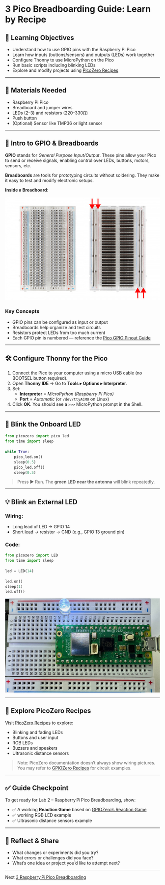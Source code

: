 
# 3 Pico Breadboarding Guide: Learn by Recipe

## 🧠 Learning Objectives
- Understand how to use GPIO pins with the Raspberry Pi Pico
- Learn how inputs (buttons/sensors) and outputs (LEDs) work together
- Configure Thonny to use MicroPython on the Pico
- Run basic scripts including blinking LEDs
- Explore and modify projects using [PicoZero Recipes](https://picozero.readthedocs.io/en/latest/gettingstarted.html)

---

## 🧰 Materials Needed
- Raspberry Pi Pico
- Breadboard and jumper wires
- LEDs (2–3) and resistors (220–330Ω)
- Push button
- (Optional) Sensor like TMP36 or light sensor

---

## 🔌 Intro to GPIO & Breadboards
**GPIO** stands for *General Purpose Input/Output*. These pins allow your Pico to send or receive signals, enabling control over LEDs, buttons, motors, sensors, etc.

**Breadboards** are tools for prototyping circuits without soldering. They make it easy to test and modify electronic setups.

**Inside a Breadboard**:

![Inside Breadboard](https://github.com/stemoutreach/CodeCreateLab/blob/main/zimages/Insidebread.jpg)

### Key Concepts
- GPIO pins can be configured as input or output
- Breadboards help organize and test circuits
- Resistors protect LEDs from too much current
- Each GPIO pin is numbered — reference the [Pico GPIO Pinout Guide](https://picozero.readthedocs.io/en/latest/recipes.html#pin-out)

---

## 🛠️ Configure Thonny for the Pico
1. Connect the Pico to your computer using a micro USB cable (no BOOTSEL button required).
2. Open **Thonny IDE** → Go to **Tools ▸ Options ▸ Interpreter**.
3. Set:
   - **Interpreter** = *MicroPython (Raspberry Pi Pico)*
   - **Port** = *Automatic* (or `/dev/ttyACM0` on Linux)
4. Click **OK**. You should see a `>>>` MicroPython prompt in the Shell.

---

## 🚦 Blink the Onboard LED
```python
from picozero import pico_led
from time import sleep

while True:
    pico_led.on()
    sleep(0.5)
    pico_led.off()
    sleep(0.5)
```
> Press ▶️ Run. The **green LED near the antenna** will blink repeatedly.

---

## 💡 Blink an External LED
### Wiring:
- Long lead of LED → GPIO 14
- Short lead → resistor → GND (e.g., GPIO 13 ground pin)

### Code:
```python
from picozero import LED
from time import sleep

led = LED(14)

led.on()
sleep(1)
led.off()
```

![LED Wiring Example](https://github.com/stemoutreach/PicoBot/blob/main/zzimages/LEDOnOff.jpg)

---

## 🧭 Explore PicoZero Recipes
Visit [PicoZero Recipes](https://picozero.readthedocs.io/en/latest/recipes.html) to explore:
- Blinking and fading LEDs
- Buttons and user input
- RGB LEDs
- Buzzers and speakers
- Ultrasonic distance sensors

> Note: PicoZero documentation doesn’t always show wiring pictures. You may refer to [GPIOZero Recipes](https://gpiozero.readthedocs.io/en/stable/recipes.html) for circuit examples.

---

## ✅ Guide Checkpoint
To get ready for Lab 2 – Raspberry Pi Pico Breadboarding, show:
- ✅ A working **Reaction Game** based on [GPIOZero’s Reaction Game](https://gpiozero.readthedocs.io/en/stable/recipes.html#reaction-game)
- ✅ working RGB LED example
- ✅ Ultrasonic distance sensors example

---

## 🧠 Reflect & Share
- What changes or experiments did you try?
- What errors or challenges did you face?
- What’s one idea or project you’d like to attempt next?

---

Next [3 Raspberry Pi Pico Breadboarding](/Labs/3-Pico_Breadboarding_Lab.md) 

